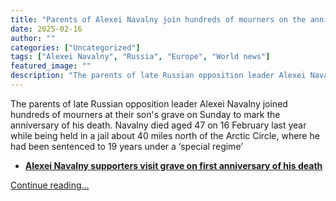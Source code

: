 ```yaml
---
title: "Parents of Alexei Navalny join hundreds of mourners on the anniversary of his death  – video report"
date: 2025-02-16
author: ""
categories: ["Uncategorized"]
tags: ["Alexei Navalny", "Russia", "Europe", "World news"]
featured_image: ""
description: "The parents of late Russian opposition leader Alexei Navalny joined hundreds of mourners at their son's grave on Sunday to mark the anniversary of his death. Na..."
---
```


The parents of late Russian opposition leader Alexei Navalny joined hundreds of mourners at their son's grave on Sunday to mark the anniversary of his death. Navalny died aged 47 on 16 February last year while being held in a jail about 40 miles north of the Arctic Circle, where he had been sentenced to 19 years under a ‘special regime’

  * [**Alexei Navalny supporters visit grave on first anniversary of his death**](https://www.theguardian.com/world/2025/feb/16/alexei-navalny-supporters-visit-grave-on-first-anniversary-of-his-death)


[Continue reading...](https://www.theguardian.com/world/video/2025/feb/16/parents-of-alexei-navalny-join-hundreds-of-mourners-on-the-anniversary-of-his-death-video-report)
